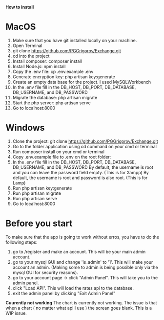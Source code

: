 **How to install**

**MacOS**
====================
1. Make sure that you have git installed locally on your machine.
2. Open Terminal
3. git clone https://github.com/PGGrigorov/Exchange.git
4. cd into the project
5. Install composer: composer install
6. Install Node.js: npm install
7. Copy the .env file: cp .env.example .env
8. Generate encryption key: php artisan key:generate
9. Create an empty data base for the project. I used MySQLWorkbench
10. In the .env file fill in the DB_HOST, DB_PORT, DB_DATABASE, DB_USERNAME, and DB_PASSWORD
11. Migrate the database: php artisan migrate
12. Start the php server: php artisan serve
13. Go to localhost:8000


**Windows**
====================
1. Clone the project: git clone https://github.com/PGGrigorov/Exchange.git
2. Go to the folder application using cd command on your cmd or terminal
3. Run composer install on your cmd or terminal
4. Copy .env.example file to .env on the root folder:
5. In the .env file fill in the DB_HOST, DB_PORT, DB_DATABASE, DB_USERNAME, and DB_PASSWORD
By default, the username is root and you can leave the password field empty. (This is for Xampp)
By default, the username is root and password is also root. (This is for Lamp)
6. Run php artisan key:generate
7. Run php artisan migrate
8. Run php artisan serve
9. Go to localhost:8000


**Before you start**
====================
To make sure that the app is going to work without erros, you have to do the following steps:
1. go to /register and make an account. This will be your main admin account.
2. go to your mysql GUI and change 'is_admin' to '1'. This will make your account an admin. (Making some to admin is being possible only via the mysql GUI for security reasons).
3. go to your account page -> click "Admin Panel". This will take you to the admin panel.
4. click "Load API". This will load the rates api to the database.
5. exit the admin panel by clicking "Exit Admin Panel"


**Cuurently not working**
The chart is currently not working. The issue is that when a chart ( no matter what api I use ) the screan goes blank.
This is a WIP issue.